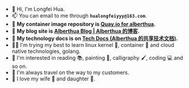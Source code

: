 - 👋 Hi, I'm Longfei Hua.
- 📫 You can email to me through **`hualongfeiyyy@163.com`**.
- 💾 **My container image repository is [Quay.io for alberthua](https://quay.io/user/alberthua).**
- 🔗 **My blog site is [Alberthua Blog | Alberthua 的博客](https://alberthua-perl.github.io).**
- 💎 **My technology docs is on [Tech Docs (Alberthua 的共享技术文档)](https://github.com/Alberthua-Perl/tech-docs/blob/master/README.md).**
- 👨‍💻 I'm trying my best to learn linux kernel 🐧, container 🐳 and cloud native technologies, golang.
- 👀 I'm interested in reading 📚, painting 🎨, calligraphy 🖌, coding 💻 and so on.
- 🚄 I'm always travel on the way to my customers.
- 💞 I love my wife 👩 and daughter 👧.
